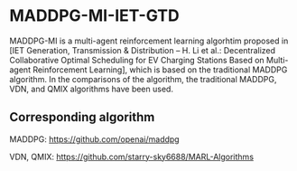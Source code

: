 # MADDPG-MI-IET-GTD

MADDPG-MI is a multi-agent reinforcement learning algorhtim proposed in [IET Generation, Transmission & Distribution – H. Li et al.: Decentralized Collaborative Optimal Scheduling for EV Charging Stations Based on Multi-agent Reinforcement Learning], which is based on the traditional MADDPG algorithm. In the comparisons of the algorithm, the traditional MADDPG, VDN, and QMIX algorithms have been used.

## Corresponding algorithm

MADDPG: https://github.com/openai/maddpg

VDN, QMIX: https://github.com/starry-sky6688/MARL-Algorithms

